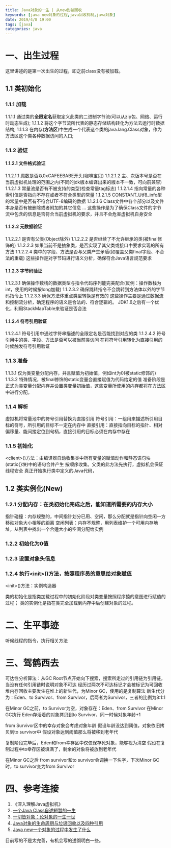 ```yaml
---
title: Java对象的一生 | 从new到被回收
keywords: [java new对象的过程,java回收机制,java对象]
date: 2019/4/8 19:00
tags: [java]
categories: java
---
```

# 一、出生过程
这里讲述的是第一次出生的过程，即之前class没有被加载。

## 1.1 类初始化
### 1.1.1 加载
1.1.1.1 通过类的**全限定名**获取定义此类的二进制字节流(可以从zip包、网络、运行时动态生成);
1.1.1.2 将这个字节流所代表的静态存储结构转化为方法去运行时数据结构;
1.1.1.3 在内存(**方法区**)中生成一个代表这个类的java.lang.Class对象，作为方法区这个类各种数据访问的入口;
### 1.1.2 验证
#### 1.1.2.1 文件格式验证
1.1.2.1.1 魔数是否以0xCAFEEBABE开头(咖啡宝贝)
1.1.2.1.2 主、次版本号是否在当前虚拟机处理的范围之内(不同的jdk版本编译出来的版本不一致，可向前兼容)
1.1.2.1.3 常量池是否有不被支持的类型(检查常量tag标志)
1.1.2.1.4 指向常量的各种索引值是否指向不存在或者不符合类型的常量
1.1.2.1.5 CONSTANT_Utf8_info型的常量中是否有不符合UTF-8编码的数据
1.1.2.1.6 Class文件中各个部分以及文件本身是否有被删除或者附加的其它信息
...
这些操作是为了确保Class文件的字节流中包含的信息是否符合当前虚拟机的要求，并且不会危害虚拟机自身安全
#### 1.1.2.2 元数据验证
1.1.2.2.1 是否有父类(Object除外)
1.1.2.2.2 是否继续了不允许继承的类(被final修饰的)
1.1.2.2.3 如果当前不是抽象类，是否实现了其父类或接口中要求实现的所有方法
1.1.2.2.4 类中的字段、方法是否与父类产生矛盾(如覆盖父类final字段、不合法的重载)
这些操作是对字节码进行语义分析，确保符合Java语言规范要求
#### 1.1.2.3 字节码验证
1.1.2.3.1 确保操作数栈的数据类型与指令代码序列能完美配合(反例：操作数栈为int，使用的时候按long加载)
1.1.2.3.2 确保跳转指令不会跳转到方法体以外的字节码指令上
1.1.2.3.3 确保方法体重点类型转换是有效的
这些操作主要是通过数据流和控制流分析，确定程序的语义是合法的、符合逻辑的。
JDK1.6之后有一个优化，利用StackMapTable来验证是否合法
#### 1.1.2.4 符号引用验证
1.1.2.4.1 符号引用中通过字符串描述的全限定名是否能找到对应的类
1.1.2.4.2 符号引用中的类、字段、方法是否可以被当前类访问
在将符号引用转化为直接引用的时候触发符号引用验证
<!--more-->
### 1.1.3 准备
1.1.3.1 仅为类变量分配内存，并且赋值为初始值，例如int为0(被static修饰的)
1.1.3.2 特殊情况，被final修饰的static变量会直接赋值为代码给定的值
准备阶段是正式为类变量分配内存并设置类变量初始值，这些变量所使用的内存都将在方法区中进行分配。
### 1.1.4 解析
虚拟机将常量池中的符号引用替换为直接引用
符号引用：一组用来描述所引用目标的符号，所引用的目标不一定在内存中
直接引用：直接指向目标的指针、相对偏移量、能间接定位到句柄，直接引用的目标必须在内存中存在
### 1.1.5 初始化
&lt;client&gt;()方法：由编译器自动收集类中所有变量的赋值动作和静态语句块(static{}块)中的语句合并产生
  按顺序收集。父类的此方法先执行，虚拟机会保证线程安全
真正开始执行类中定义的Java代码，
## 1.2 类实例化(New)
### 1.2.1 分配内存：在类初始化完成之后，能知道所需要的内存大小
指针碰撞：内存规整的，中间指针划分已用、空闲，那么分配就是指针向空闲一方移动对象大小相等的距离
空闲列表：内存不规整，用列表维护一个可用内存地址，从列表中找出一个合适大小的空间分配给实例
### 1.2.2 初始化为0值
### 1.2.3 设置对象头信息
### 1.2.4 执行&lt;init&gt;()方法，按照程序员的意思给对象赋值
&lt;init&gt;()方法：实例构造器

类的初始化是指类加载过程中的初始化阶段对类变量按照程序猿的意图进行赋值的过程；
类的实例化是指在类完全加载到内存中后创建对象的过程。
# 二、生平事迹
听候线程的指令，执行相关方法
# 三、驾鹤西去
可达性分析算法：从GC Root节点开始向下搜索，搜索所走过的引用链为引用链，当没有任何引用链时说明对象不可达
经历过两次不可达标记才会被标记为可回收
堆内存回收主要发生在堆上的新生代，为Minor GC，使用的是复制算法
新生代分为：Eden、to Survivor、from Survivor，后两者为Survivor，三者的比例为8:1:1

在Minor GC之前，to Survivor为空，对象存在：Eden、from Survivor
在Minor GC执行
Eden存活着的对象拷贝到to Survivor，同一时候对象年龄+1

from Survivor区中的幸存对象会考虑对象年龄
假设年龄没达到阈值，对象依旧拷贝到to survivor中
假设对象达到阈值那么将被移到老年代

复制阶段完毕后，Eden和from幸存区中仅仅保存死对象，能够视为清空
假设在复制过程中to幸存区被填满了，剩余的对象将被放到老年代

在Minor GC之后
from survivor和to survivor会调换一下名字，下次Minor GC时，to survivor变为from Survivor

# 四、参考连接
1. 《深入理解Java虚拟机》
2. [一个Java Class自述短暂的一生](http://www.jizhuomi.com/software/552.html)
3. [一切皆对象：论对象的一生一世](https://blog.csdn.net/m0_37264516/article/details/84311017)
4. [Java对象的生命周期与垃圾回收以及四种引用](https://blog.csdn.net/zyc88888/article/details/79985769)
5. [Java new一个对象的过程中发生了什么](https://www.cnblogs.com/JackPn/p/9386182.html)

目前写的不是太完善，有机会写的透彻明白一些。
